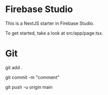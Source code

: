 # Firebase Studio

This is a NextJS starter in Firebase Studio.

To get started, take a look at src/app/page.tsx.

# Git
git add .

git commit -m "comment"

git push -u origin main